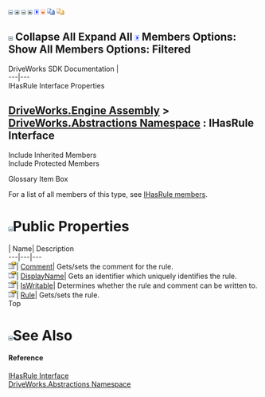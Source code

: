 ![](dotnetimages/collapse.gif) ![](dotnetimages/expand.gif) ![](dotnetimages/collapse.gif) ![](dotnetimages/expand.gif) ![](dotnetimages/drpdown.gif) ![](dotnetimages/drpdown_orange.gif) ![](dotnetimages/copycode.gif) ![](dotnetimages/copycodeHighlight.gif)

![](dotnetimages/collapse.gif) Collapse All Expand All ![](dotnetimages/drpdown.gif) Members Options: Show All  Members Options: Filtered   
---  
DriveWorks SDK Documentation  |   
---|---  
IHasRule Interface Properties   
  
[DriveWorks.Engine Assembly](topic2156.md) > [DriveWorks.Abstractions Namespace](topic5939.md) : IHasRule Interface  
---  
  
Include Inherited Members    
Include Protected Members    


Glossary Item Box

For a list of all members of this type, see [IHasRule members](topic5948.md).

# ![](dotnetimages/collapse.gif)Public Properties

| Name| Description  
---|---|---  
![ Property](dotnetimages/Property.gif)| [Comment](topic5953.md)| Gets/sets the comment for the rule.   
![ Property](dotnetimages/Property.gif)| [DisplayName](topic5954.md)| Gets an identifier which uniquely identifies the rule.   
![ Property](dotnetimages/Property.gif)| [IsWritable](topic5955.md)| Determines whether the rule and comment can be written to.   
![ Property](dotnetimages/Property.gif)| [Rule](topic5956.md)| Gets/sets the rule.   
Top

# ![](dotnetimages/collapse.gif)See Also

#### Reference

[IHasRule Interface](topic5947.md)   
[DriveWorks.Abstractions Namespace](topic5939.md)


